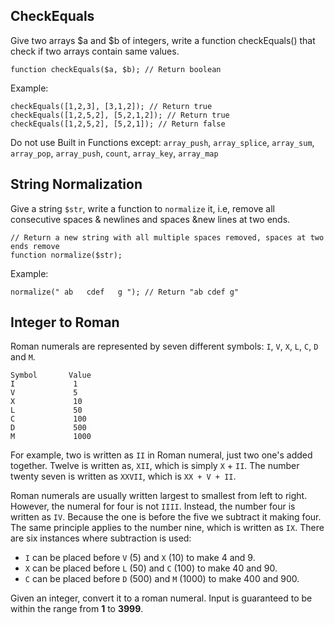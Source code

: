 ## CheckEquals

Give two arrays $a and $b of integers, write a function checkEquals() that check if two
arrays contain same values.

```
function checkEquals($a, $b); // Return boolean
```

Example:

```
checkEquals([1,2,3], [3,1,2]); // Return true
checkEquals([1,2,5,2], [5,2,1,2]); // Return true
checkEquals([1,2,5,2], [5,2,1]); // Return false
```

Do not use Built in Functions except: `array_push`, `array_splice`, `array_sum`, `array_pop`, `array_push`, `count`, `array_key`, `array_map`

## String Normalization

Give a string `$str`, write a function to `normalize` it, i.e, remove all consecutive spaces
& newlines and spaces &new lines at two ends.

```
// Return a new string with all multiple spaces removed, spaces at two ends remove
function normalize($str);
```

Example:

```
normalize(" ab   cdef   g "); // Return "ab cdef g"
```

## Integer to Roman

Roman numerals are represented by seven different symbols: `I`, `V`, `X`, `L`, `C`, `D` and `M`.

```
Symbol       Value
I             1
V             5
X             10
L             50
C             100
D             500
M             1000
```

For example, two is written as `II` in Roman numeral, just two one's added together. Twelve is written as, `XII`, which is simply `X` + `II`. The number twenty seven is written as `XXVII`, which is `XX + V + II`.

Roman numerals are usually written largest to smallest from left to right. However, the numeral for four is not `IIII`. Instead, the number four is written as `IV`. Because the one is before the five we subtract it making four. The same principle applies to the number nine, which is written as `IX`. There are six instances where subtraction is used:

- `I` can be placed before `V` (5) and `X` (10) to make 4 and 9.
- `X` can be placed before `L` (50) and `C` (100) to make 40 and 90.
- `C` can be placed before `D` (500) and `M` (1000) to make 400 and 900.

Given an integer, convert it to a roman numeral. Input is guaranteed to be within the range from **1** to **3999**.
